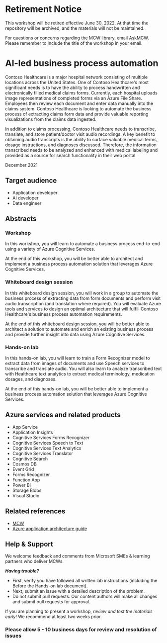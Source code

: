 # Retirement Notice
This workshop will be retired effective June 30, 2022. At that time the repository will be archived, and the materials will not be maintained.

For questions or concerns regarding the MCW library, email [AskMCW](mailto:AskMCW@microsoft.com). Please remember to include the title of the workshop in your email.

# AI-led business process automation

Contoso Healthcare is a major hospital network consisting of multiple locations across the United States. One of Contoso Healthcare's most significant needs is to have the ability to process handwritten and electronically filled medical claims forms. Currently, each hospital uploads image representations of completed forms via an Azure File Share. Employees then review each document and enter data manually into the claims system. Contoso Healthcare is looking to automate the business process of extracting claims form data and provide valuable reporting visualizations from the claims data ingested.

In addition to claims processing, Contoso Healthcare needs to transcribe, translate, and store patient/doctor visit audio recordings. A key benefit to obtaining audio transcripts is the ability to surface valuable medical terms, dosage instructions, and diagnoses discussed. Therefore, the information transcribed needs to be analyzed and enhanced with medical labeling and provided as a source for search functionality in their web portal.

December 2021

## Target audience

- Application developer
- AI developer
- Data engineer

## Abstracts

### Workshop

In this workshop, you will learn to automate a business process end-to-end using a variety of Azure Cognitive Services.

At the end of this workshop, you will be better able to architect and implement a business process automation solution that leverages Azure Cognitive Services.

### Whiteboard design session

In this whiteboard design session, you will work in a group to automate the business process of extracting data from form documents and perform visit audio transcription (and translation where required). You will evaluate Azure tools and services to design an optimal architecture that will fulfill Contoso Healthcare's business process automation requirements.

At the end of this whiteboard design session, you will be better able to architect a solution to automate and enrich an existing business process and provide further insight into data using Azure Cognitive Services.

### Hands-on lab

In this hands-on lab, you will learn to train a Form Recognizer model to extract data from images of documents and use Speech services to transcribe and translate audio. You will also learn to analyze transcribed text with Healthcare text analytics to extract medical terminology, medication dosages, and diagnoses.

At the end of this hands-on lab, you will be better able to implement a business process automation solution that leverages Azure Cognitive Services.

## Azure services and related products

- App Service
- Application Insights
- Cognitive Services Forms Recognizer
- Cognitive Services Speech to Text
- Cognitive Services Text Analytics
- Cognitive Services Translator
- Cognitive Search
- Cosmos DB
- Event Grid
- Forms Recognizer
- Function App
- Power BI
- Storage Blobs
- Visual Studio

## Related references

- [MCW](https://microsoftcloudworkshop.com)
- [Azure application architecture guide](https://docs.microsoft.com/azure/architecture/guide/)

## Help & Support

We welcome feedback and comments from Microsoft SMEs & learning partners who deliver MCWs.  

***Having trouble?***

- First, verify you have followed all written lab instructions (including the Before the Hands-on lab document).
- Next, submit an issue with a detailed description of the problem.
- Do not submit pull requests. Our content authors will make all changes and submit pull requests for approval.  

If you are planning to present a workshop, *review and test the materials early*! We recommend at least two weeks prior.

### Please allow 5 - 10 business days for review and resolution of issues
